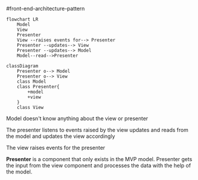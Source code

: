 #front-end-architecture-pattern

```mermaid
flowchart LR
	Model
	View
	Presenter
	View --raises events for--> Presenter
	Presenter --updates--> View
	Presenter --updates--> Model
	Model--read-->Presenter
```
```mermaid
classDiagram
	Presenter o--> Model
	Presenter o--> View
	class Model
	class Presenter{
		+model
		+view
	}
	class View
```

Model doesn't know anything about the view or presenter

The presenter listens to events raised by the view updates and reads from the model and updates the view accordingly

The view raises events for the presenter

**Presenter** is a component that only exists in the MVP model. Presenter gets the input from the view component and processes the data with the help of the model.